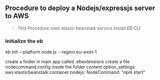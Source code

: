 ## Procedure to deploy a Nodejs/expressjs server to AWS
> This Procedure uses elastic beanstalk service
Install EB CLI

### Initialize the eb 
eb init --platform node.js --region eu-west-1

create a folder in main app called .ebextensions
create a file nodecommand.config inside the folder
content
option_settings:
  aws:elasticbeanstalk:container:nodejs:
    NodeCommand: "npm start"